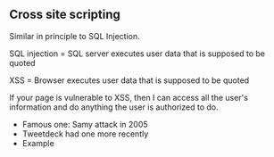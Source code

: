 ## Cross site scripting

Similar in principle to SQL Injection.

SQL injection = SQL server executes user data that is supposed to be quoted

XSS = Browser executes user data that is supposed to be quoted

If your page is vulnerable to XSS, then I can access all the user's information and do anything the user is authorized to do.

* Famous one: Samy attack in 2005
* Tweetdeck had one more recently
* Example 
